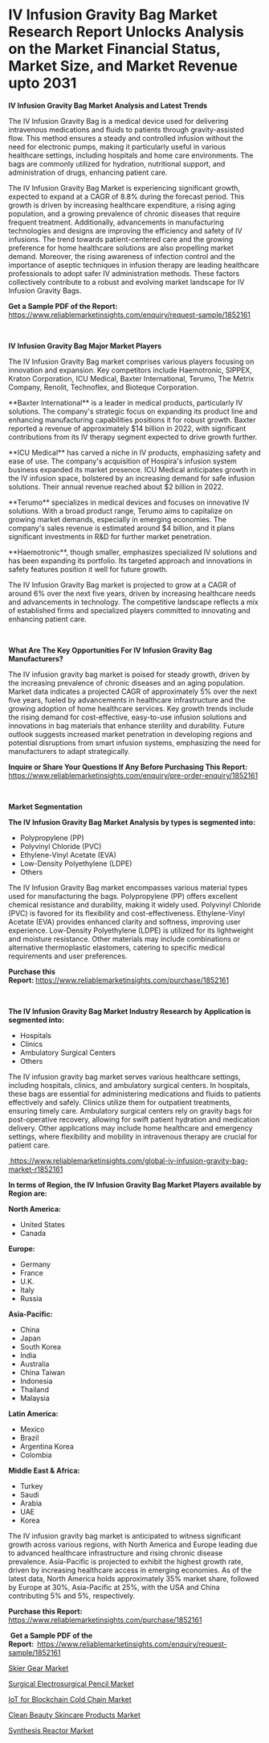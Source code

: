 <p><h1>IV Infusion Gravity Bag Market Research Report Unlocks Analysis on the Market Financial Status, Market Size, and Market Revenue upto 2031</h1></p><p><strong>IV Infusion Gravity Bag Market Analysis and Latest Trends</strong></p>
<p><p>The IV Infusion Gravity Bag is a medical device used for delivering intravenous medications and fluids to patients through gravity-assisted flow. This method ensures a steady and controlled infusion without the need for electronic pumps, making it particularly useful in various healthcare settings, including hospitals and home care environments. The bags are commonly utilized for hydration, nutritional support, and administration of drugs, enhancing patient care.</p><p>The IV Infusion Gravity Bag Market is experiencing significant growth, expected to expand at a CAGR of 8.8% during the forecast period. This growth is driven by increasing healthcare expenditure, a rising aging population, and a growing prevalence of chronic diseases that require frequent treatment. Additionally, advancements in manufacturing technologies and designs are improving the efficiency and safety of IV infusions. The trend towards patient-centered care and the growing preference for home healthcare solutions are also propelling market demand. Moreover, the rising awareness of infection control and the importance of aseptic techniques in infusion therapy are leading healthcare professionals to adopt safer IV administration methods. These factors collectively contribute to a robust and evolving market landscape for IV Infusion Gravity Bags.</p></p>
<p><strong>Get a Sample PDF of the Report:&nbsp;</strong> <a href="https://www.reliablemarketinsights.com/enquiry/request-sample/1852161?utm_campaign=1405&utm_medium=2&utm_source=Github&utm_content=ia&utm_term=18102024&utm_id=iv-infusion-gravity-bag">https://www.reliablemarketinsights.com/enquiry/request-sample/1852161</a></p>
<p>&nbsp;</p>
<p><strong>IV Infusion Gravity Bag Major Market Players</strong></p>
<p><p>The IV Infusion Gravity Bag market comprises various players focusing on innovation and expansion. Key competitors include Haemotronic, SIPPEX, Kraton Corporation, ICU Medical, Baxter International, Terumo, The Metrix Company, Renolit, Technoflex, and Bioteque Corporation.</p><p>**Baxter International** is a leader in medical products, particularly IV solutions. The company's strategic focus on expanding its product line and enhancing manufacturing capabilities positions it for robust growth. Baxter reported a revenue of approximately $14 billion in 2022, with significant contributions from its IV therapy segment expected to drive growth further.</p><p>**ICU Medical** has carved a niche in IV products, emphasizing safety and ease of use. The company's acquisition of Hospira's infusion system business expanded its market presence. ICU Medical anticipates growth in the IV infusion space, bolstered by an increasing demand for safe infusion solutions. Their annual revenue reached about $2 billion in 2022.</p><p>**Terumo** specializes in medical devices and focuses on innovative IV solutions. With a broad product range, Terumo aims to capitalize on growing market demands, especially in emerging economies. The company's sales revenue is estimated around $4 billion, and it plans significant investments in R&D for further market penetration.</p><p>**Haemotronic**, though smaller, emphasizes specialized IV solutions and has been expanding its portfolio. Its targeted approach and innovations in safety features position it well for future growth.</p><p>The IV Infusion Gravity Bag market is projected to grow at a CAGR of around 6% over the next five years, driven by increasing healthcare needs and advancements in technology. The competitive landscape reflects a mix of established firms and specialized players committed to innovating and enhancing patient care.</p></p>
<p>&nbsp;</p>
<p><strong>What Are The Key Opportunities For IV Infusion Gravity Bag Manufacturers?</strong></p>
<p><p>The IV infusion gravity bag market is poised for steady growth, driven by the increasing prevalence of chronic diseases and an aging population. Market data indicates a projected CAGR of approximately 5% over the next five years, fueled by advancements in healthcare infrastructure and the growing adoption of home healthcare services. Key growth trends include the rising demand for cost-effective, easy-to-use infusion solutions and innovations in bag materials that enhance sterility and durability. Future outlook suggests increased market penetration in developing regions and potential disruptions from smart infusion systems, emphasizing the need for manufacturers to adapt strategically.</p></p>
<p><strong>Inquire or Share Your Questions If Any Before Purchasing This Report:</strong> <a href="https://www.reliablemarketinsights.com/enquiry/pre-order-enquiry/1852161?utm_campaign=1405&utm_medium=2&utm_source=Github&utm_content=ia&utm_term=18102024&utm_id=iv-infusion-gravity-bag">https://www.reliablemarketinsights.com/enquiry/pre-order-enquiry/1852161</a></p>
<p>&nbsp;</p>
<p><strong>Market Segmentation</strong></p>
<p><strong>The IV Infusion Gravity Bag Market Analysis by types is segmented into:</strong></p>
<p><ul><li>Polypropylene (PP)</li><li>Polyvinyl Chloride (PVC)</li><li>Ethylene-Vinyl Acetate (EVA)</li><li>Low-Density Polyethylene (LDPE)</li><li>Others</li></ul></p>
<p><p>The IV Infusion Gravity Bag market encompasses various material types used for manufacturing the bags. Polypropylene (PP) offers excellent chemical resistance and durability, making it widely used. Polyvinyl Chloride (PVC) is favored for its flexibility and cost-effectiveness. Ethylene-Vinyl Acetate (EVA) provides enhanced clarity and softness, improving user experience. Low-Density Polyethylene (LDPE) is utilized for its lightweight and moisture resistance. Other materials may include combinations or alternative thermoplastic elastomers, catering to specific medical requirements and user preferences.</p></p>
<p><strong>Purchase this Report:&nbsp;</strong><a href="https://www.reliablemarketinsights.com/purchase/1852161?utm_campaign=1405&utm_medium=2&utm_source=Github&utm_content=ia&utm_term=18102024&utm_id=iv-infusion-gravity-bag">https://www.reliablemarketinsights.com/purchase/1852161</a></p>
<p>&nbsp;</p>
<p><strong>The IV Infusion Gravity Bag Market Industry Research by Application is segmented into:</strong></p>
<p><ul><li>Hospitals</li><li>Clinics</li><li>Ambulatory Surgical Centers</li><li>Others</li></ul></p>
<p><p>The IV infusion gravity bag market serves various healthcare settings, including hospitals, clinics, and ambulatory surgical centers. In hospitals, these bags are essential for administering medications and fluids to patients effectively and safely. Clinics utilize them for outpatient treatments, ensuring timely care. Ambulatory surgical centers rely on gravity bags for post-operative recovery, allowing for swift patient hydration and medication delivery. Other applications may include home healthcare and emergency settings, where flexibility and mobility in intravenous therapy are crucial for patient care.</p></p>
<p><a href="https://www.reliablemarketinsights.com/global-iv-infusion-gravity-bag-market-r1852161?utm_campaign=1405&utm_medium=2&utm_source=Github&utm_content=ia&utm_term=18102024&utm_id=iv-infusion-gravity-bag">&nbsp;https://www.reliablemarketinsights.com/global-iv-infusion-gravity-bag-market-r1852161</a></p>
<p><strong>In terms of Region, the IV Infusion Gravity Bag Market Players available by Region are:</strong></p>
<p>
    <p> <strong> North America: </strong>
        <ul>
            <li>United States</li>
            <li>Canada</li>
        </ul>
        </p> 
    <p> <strong> Europe: </strong>
        <ul>
            <li>Germany</li>
            <li>France</li>
            <li>U.K.</li>
            <li>Italy</li>
            <li>Russia</li>
        </ul>
        </p> 
    <p> <strong> Asia-Pacific: </strong>
        <ul>
            <li>China</li>
            <li>Japan</li>
            <li>South Korea</li>
            <li>India</li>
            <li>Australia</li>
            <li>China Taiwan</li>
            <li>Indonesia</li>
            <li>Thailand</li>
            <li>Malaysia</li>
        </ul>
        </p> 
    <p> <strong> Latin America: </strong>
        <ul>
            <li>Mexico</li>
            <li>Brazil</li>
            <li>Argentina Korea</li>
            <li>Colombia</li>
        </ul>
        </p> 
    <p> <strong> Middle East & Africa: </strong>
        <ul>
            <li>Turkey</li>
            <li>Saudi</li>
            <li>Arabia</li>
            <li>UAE</li>
            <li>Korea</li>
        </ul>
    </p>
    </p>
<p><p>The IV infusion gravity bag market is anticipated to witness significant growth across various regions, with North America and Europe leading due to advanced healthcare infrastructure and rising chronic disease prevalence. Asia-Pacific is projected to exhibit the highest growth rate, driven by increasing healthcare access in emerging economies. As of the latest data, North America holds approximately 35% market share, followed by Europe at 30%, Asia-Pacific at 25%, with the USA and China contributing 5% and 5%, respectively.</p></p>
<p><strong>Purchase this Report: </strong><a href="https://www.reliablemarketinsights.com/purchase/1852161?utm_campaign=1405&utm_medium=2&utm_source=Github&utm_content=ia&utm_term=18102024&utm_id=iv-infusion-gravity-bag">https://www.reliablemarketinsights.com/purchase/1852161</a></p>
<p>&nbsp;<strong>Get a Sample PDF of the Report:&nbsp;&nbsp;</strong><a href="https://www.reliablemarketinsights.com/enquiry/request-sample/1852161?utm_campaign=1405&utm_medium=2&utm_source=Github&utm_content=ia&utm_term=18102024&utm_id=iv-infusion-gravity-bag">https://www.reliablemarketinsights.com/enquiry/request-sample/1852161</a></p>
<p><strong></strong></p>
<p><p><a href="https://www.linkedin.com/pulse/skier-gear-market-size-share-analysis-growth-trends-forecasts-u73cf?utm_campaign=1405&utm_medium=2&utm_source=Github&utm_content=ia&utm_term=18102024&utm_id=iv-infusion-gravity-bag">Skier Gear Market</a></p><p><a href="https://github.com/cherryhe0e9q/Market-Research-Report-List-1/blob/main/surgical-electrosurgical-pencil-market.md?utm_campaign=1405&utm_medium=2&utm_source=Github&utm_content=ia&utm_term=18102024&utm_id=iv-infusion-gravity-bag">Surgical Electrosurgical Pencil Market</a></p><p><a href="https://github.com/makrokhg/Market-Research-Report-List-1/blob/main/iot-for-blockchain-cold-chain-market.md?utm_campaign=1405&utm_medium=2&utm_source=Github&utm_content=ia&utm_term=18102024&utm_id=iv-infusion-gravity-bag">IoT for Blockchain Cold Chain Market</a></p><p><a href="https://www.linkedin.com/pulse/global-clean-beauty-skincare-products-market-forecast-2024-lzy5f?utm_campaign=1405&utm_medium=2&utm_source=Github&utm_content=ia&utm_term=18102024&utm_id=iv-infusion-gravity-bag">Clean Beauty Skincare Products Market</a></p><p><a href="https://issuu.com/reportprime-2/docs/synthesis-reactor-market-size-2030._e3e1fb33a63cc1?utm_campaign=1405&utm_medium=2&utm_source=Github&utm_content=ia&utm_term=18102024&utm_id=iv-infusion-gravity-bag">Synthesis Reactor Market</a></p></p>